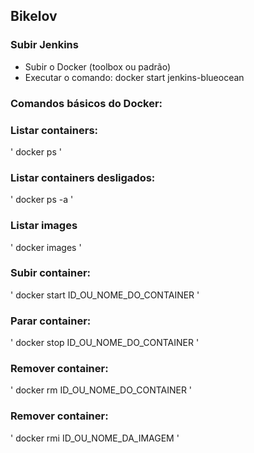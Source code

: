 ## Bikelov

### Subir Jenkins

* Subir o Docker (toolbox ou padrão)
* Executar o comando: docker start jenkins-blueocean

### Comandos básicos do Docker:

### Listar containers:

'
docker ps
'

### Listar containers desligados:

'
docker ps -a
'

### Listar images

'
docker images
'

### Subir container:

'
docker start ID_OU_NOME_DO_CONTAINER
'

### Parar container:

'
docker stop ID_OU_NOME_DO_CONTAINER
'

### Remover container:

'
docker rm ID_OU_NOME_DO_CONTAINER
'

### Remover container:

'
docker rmi ID_OU_NOME_DA_IMAGEM
'